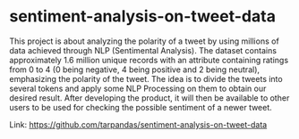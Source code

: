 # sentiment-analysis-on-tweet-data
This project is about analyzing the polarity of a tweet by using millions of data achieved through NLP (Sentimental Analysis). The dataset contains approximately 1.6 million unique records with an attribute containing ratings from 0 to 4 (0 being negative, 4 being positive and 2 being neutral), emphasizing the polarity of the tweet. The idea is to divide the tweets into several tokens and apply some NLP Processing on them to obtain our desired result. After developing the product, it will then be available to other users to be used for checking the possible sentiment of a newer tweet.


Link: https://github.com/tarpandas/sentiment-analysis-on-tweet-data
